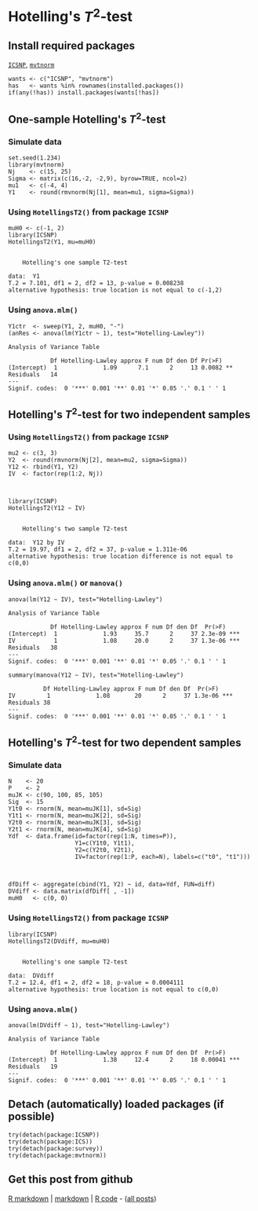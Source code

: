 Hotelling's $T^{2}$-test
=========================

Install required packages
-------------------------

[`ICSNP`](http://cran.r-project.org/package=ICSNP), [`mvtnorm`](http://cran.r-project.org/package=mvtnorm)


    wants <- c("ICSNP", "mvtnorm")
    has   <- wants %in% rownames(installed.packages())
    if(any(!has)) install.packages(wants[!has])


One-sample Hotelling's $T^{2}$-test
-------------------------

### Simulate data


    set.seed(1.234)
    library(mvtnorm)
    Nj    <- c(15, 25)
    Sigma <- matrix(c(16,-2, -2,9), byrow=TRUE, ncol=2)
    mu1   <- c(-4, 4)
    Y1    <- round(rmvnorm(Nj[1], mean=mu1, sigma=Sigma))


### Using `HotellingsT2()` from package `ICSNP`


    muH0 <- c(-1, 2)
    library(ICSNP)
    HotellingsT2(Y1, mu=muH0)

    
    	Hotelling's one sample T2-test
    
    data:  Y1 
    T.2 = 7.101, df1 = 2, df2 = 13, p-value = 0.008238
    alternative hypothesis: true location is not equal to c(-1,2) 
    


### Using `anova.mlm()`


    Y1ctr  <- sweep(Y1, 2, muH0, "-")
    (anRes <- anova(lm(Y1ctr ~ 1), test="Hotelling-Lawley"))

    Analysis of Variance Table
    
                Df Hotelling-Lawley approx F num Df den Df Pr(>F)   
    (Intercept)  1             1.09      7.1      2     13 0.0082 **
    Residuals   14                                                  
    ---
    Signif. codes:  0 '***' 0.001 '**' 0.01 '*' 0.05 '.' 0.1 ' ' 1 


Hotelling's $T^{2}$-test for two independent samples
-------------------------

### Using `HotellingsT2()` from package `ICSNP`


    mu2 <- c(3, 3)
    Y2  <- round(rmvnorm(Nj[2], mean=mu2, sigma=Sigma))
    Y12 <- rbind(Y1, Y2)
    IV  <- factor(rep(1:2, Nj))



    library(ICSNP)
    HotellingsT2(Y12 ~ IV)

    
    	Hotelling's two sample T2-test
    
    data:  Y12 by IV 
    T.2 = 19.97, df1 = 2, df2 = 37, p-value = 1.311e-06
    alternative hypothesis: true location difference is not equal to c(0,0) 
    


### Using `anova.mlm()` or `manova()`


    anova(lm(Y12 ~ IV), test="Hotelling-Lawley")

    Analysis of Variance Table
    
                Df Hotelling-Lawley approx F num Df den Df  Pr(>F)    
    (Intercept)  1             1.93     35.7      2     37 2.3e-09 ***
    IV           1             1.08     20.0      2     37 1.3e-06 ***
    Residuals   38                                                    
    ---
    Signif. codes:  0 '***' 0.001 '**' 0.01 '*' 0.05 '.' 0.1 ' ' 1 

    summary(manova(Y12 ~ IV), test="Hotelling-Lawley")

              Df Hotelling-Lawley approx F num Df den Df  Pr(>F)    
    IV         1             1.08       20      2     37 1.3e-06 ***
    Residuals 38                                                    
    ---
    Signif. codes:  0 '***' 0.001 '**' 0.01 '*' 0.05 '.' 0.1 ' ' 1 


Hotelling's $T^{2}$-test for two dependent samples
-------------------------

### Simulate data


    N    <- 20
    P    <- 2
    muJK <- c(90, 100, 85, 105)
    Sig  <- 15
    Y1t0 <- rnorm(N, mean=muJK[1], sd=Sig)
    Y1t1 <- rnorm(N, mean=muJK[2], sd=Sig)
    Y2t0 <- rnorm(N, mean=muJK[3], sd=Sig)
    Y2t1 <- rnorm(N, mean=muJK[4], sd=Sig)
    Ydf  <- data.frame(id=factor(rep(1:N, times=P)),
                       Y1=c(Y1t0, Y1t1),
                       Y2=c(Y2t0, Y2t1),
                       IV=factor(rep(1:P, each=N), labels=c("t0", "t1")))



    dfDiff <- aggregate(cbind(Y1, Y2) ~ id, data=Ydf, FUN=diff)
    DVdiff <- data.matrix(dfDiff[ , -1])
    muH0   <- c(0, 0)


### Using `HotellingsT2()` from package `ICSNP`


    library(ICSNP)
    HotellingsT2(DVdiff, mu=muH0)

    
    	Hotelling's one sample T2-test
    
    data:  DVdiff 
    T.2 = 12.4, df1 = 2, df2 = 18, p-value = 0.0004111
    alternative hypothesis: true location is not equal to c(0,0) 
    


### Using `anova.mlm()`


    anova(lm(DVdiff ~ 1), test="Hotelling-Lawley")

    Analysis of Variance Table
    
                Df Hotelling-Lawley approx F num Df den Df  Pr(>F)    
    (Intercept)  1             1.38     12.4      2     18 0.00041 ***
    Residuals   19                                                    
    ---
    Signif. codes:  0 '***' 0.001 '**' 0.01 '*' 0.05 '.' 0.1 ' ' 1 


Detach (automatically) loaded packages (if possible)
-------------------------


    try(detach(package:ICSNP))
    try(detach(package:ICS))
    try(detach(package:survey))
    try(detach(package:mvtnorm))


Get this post from github
----------------------------------------------

[R markdown](https://github.com/dwoll/RExRepos/raw/master/Rmd/multHotelling.Rmd) | [markdown](https://github.com/dwoll/RExRepos/raw/master/md/multHotelling.md) | [R code](https://github.com/dwoll/RExRepos/raw/master/R/multHotelling.R) - ([all posts](https://github.com/dwoll/RExRepos))

